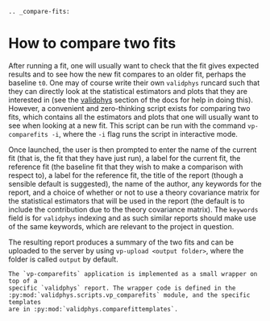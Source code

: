 ```eval_rst
.. _compare-fits:
```

# How to compare two fits

After running a fit, one will usually want to check that the fit gives expected
results and to see how the new fit compares to an older fit, perhaps the
baseline `t0`. One may of course write their own `validphys` runcard such that
they can directly look at the statistical estimators and plots that they are
interested in (see the [validphys](../vp/index.html) section of the docs for
help in doing this). However, a convenient and zero-thinking script exists for
comparing two fits, which contains all the estimators and plots that one will
usually want to see when looking at a new fit. This script can be run with the
command `vp-comparefits -i`, where the `-i` flag runs the script in interactive
mode.

Once launched, the user is then prompted to enter the name of the current fit
(that is, the fit that they have just run), a label for the current fit, the
reference fit (the baseline fit that they wish to make a comparison with respect
to), a label for the reference fit, the title of the report (though a sensible
default is suggested), the name of the author, any keywords for the report, and
a choice of whether or not to use a theory covariance matrix for the statistical
estimators that will be used in the report (the default is to include the
contribution due to the theory covariance matrix). The `keywords` field is for
`validphys` indexing and as such similar reports should make use of the same
keywords, which are relevant to the project in question.

The resulting report produces a summary of the two fits and can be uploaded to
the server by using `vp-upload <output folder>`, where the folder is called
`output` by default.

```eval_rst
The `vp-comparefits` application is implemented as a small wrapper on top of a
specific `validphys` report. The wrapper code is defined in the
:py:mod:`validphys.scripts.vp_comparefits` module, and the specific templates
are in :py:mod:`validphys.comparefittemplates`.
```
